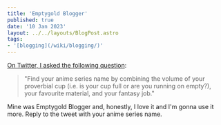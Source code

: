 ```yaml
---
title: 'Emptygold Blogger'
published: true
date: '10 Jan 2023'
layout: ../../layouts/BlogPost.astro
tags:
- '[blogging](/wiki/blogging/)'
---
```


[On Twitter, I asked the following question](https://twitter.com/LukeDavisSEO/status/1608818032721235969):

> "Find your anime series name by combining the volume of your proverbial cup (i.e. is your cup full or are you running on empty?), your favourite material, and your fantasy job."

Mine was Emptygold Blogger and, honestly, I love it and I'm gonna use it more. Reply to the tweet with your anime series name.